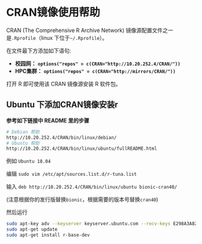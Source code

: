 # CRAN镜像使用帮助

CRAN (The Comprehensive R Archive Network) 镜像源配置文件之一是`.Rprofile`（linux 下位于`~/.Rprofile`）。

在文件最下方添加如下语句:

* **校园网：** **`options("repos" = c(CRAN="http://10.20.252.4/CRAN/"))`**
* **HPC集群：** **`options("repos" = c(CRAN="http://mirrors/CRAN/"))`**

打开 R 即可使用该 CRAN 镜像源安装 R 软件包。

## Ubuntu 下添加CRAN镜像安装r

**参考如下链接中 README 里的步骤**

```bash
# Debian 帮助
http://10.20.252.4/CRAN/bin/linux/debian/
# Ubuntu 帮助
http://10.20.252.4/CRAN/bin/linux/ubuntu/fullREADME.html
```

例如 `Ubuntu 18.04`

编辑 `sudo vim /etc/apt/sources.list.d/r-tuna.list`

输入 `deb http://10.20.252.4/CRAN/bin/linux/ubuntu bionic-cran40/`

(注意根据你的发行版替换`bionic`，根据需要的版本号替换`cran40`)

然后运行

```bash
sudo apt-key adv --keyserver keyserver.ubuntu.com --recv-keys E298A3A825C0D65DFD57CBB651716619E084DAB9
sudo apt-get update
sudo apt-get install r-base-dev
```
